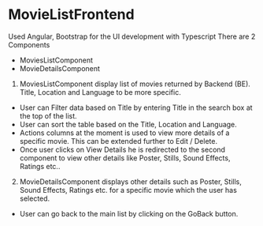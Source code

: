 # MovieListFrontend

Used Angular, Bootstrap for the UI development with Typescript
There are 2 Components
- MoviesListComponent
- MovieDetailsComponent

1. MoviesListComponent display list of movies returned by Backend (BE). Title, Location and Language to be more specific.
- User can Filter data based on Title by entering Title in the search box at the top of the list.
- User can sort the table based on the Title, Location and Language.
- Actions columns at the moment is used to view more details of a specific movie. This can be extended further to Edit / Delete.
- Once user clicks on View Details he is redirected to the second component to view other details like Poster, Stills, Sound Effects, Ratings etc..

2. MovieDetailsComponent displays other details such as Poster, Stills, Sound Effects, Ratings etc. for a specific movie which the user has selected.
- User can go back to the main list by clicking on the GoBack button.
 
